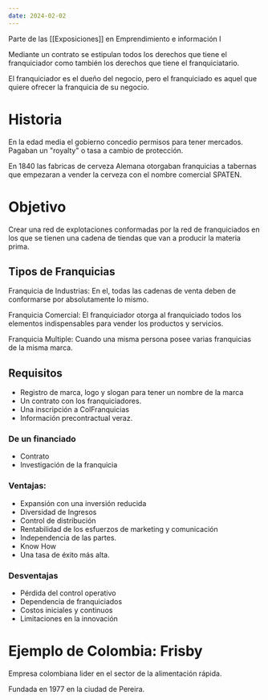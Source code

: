```yaml
---
date: 2024-02-02
---
```


Parte de las [[Exposiciones]] en Emprendimiento e información I


Mediante un contrato se estipulan todos los derechos que tiene el franquiciador como también los derechos que tiene el franquiciatario.

El franquiciador es el dueño del negocio, pero el franquiciado es aquel que quiere ofrecer la franquicia de su negocio.

# Historia
En la edad media el gobierno concedio permisos para tener mercados. Pagaban un "royalty" o tasa a cambio de protección.

En 1840 las fabricas de cerveza Alemana otorgaban franquicias a tabernas que empezaran a vender la cerveza con el nombre comercial SPATEN.

# Objetivo
Crear una red de explotaciones conformadas por la red de franquiciados en los que se tienen una cadena de tiendas que van a producir la materia prima.

## Tipos de Franquicias
Franquicia de Industrias: En el, todas las cadenas de venta deben de conformarse por absolutamente lo mismo.

Franquicia Comercial: El franquiciador otorga al franquiciado todos los elementos indispensables para vender los productos y servicios.

Franquicia Multiple: Cuando una misma persona posee varias franquicias de la misma marca.

## Requisitos
- Registro de marca, logo y slogan para tener un nombre de la marca
- Un contrato con los franquiciadores.
- Una inscripción a ColFranquicias
- Información precontractual veraz.

### De un financiado
- Contrato
- Investigación de la franquicia

### Ventajas:
- Expansión con una inversión reducida
- Diversidad de Ingresos
- Control de distribución
- Rentabilidad de los esfuerzos de marketing y comunicación
- Independencia de las partes.
- Know How
- Una tasa de éxito más alta.

### Desventajas
- Pérdida del control operativo
- Dependencia de franquiciados
- Costos iniciales y continuos
- Limitaciones en la innovación

# Ejemplo de Colombia: Frisby

Empresa colombiana lider en el sector de la alimentación rápida.

Fundada en 1977 en la ciudad de Pereira.
